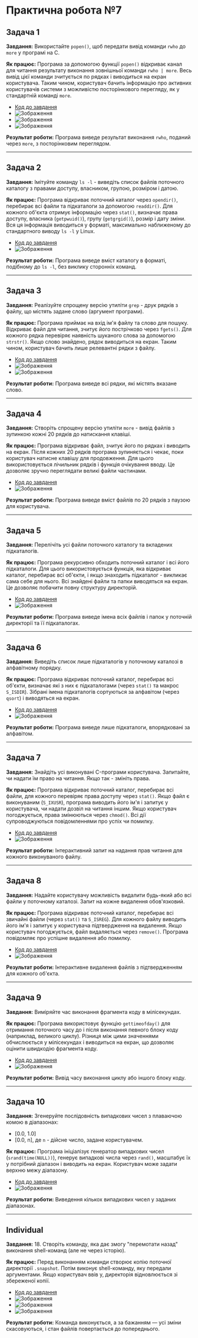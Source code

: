 # Практична робота №7

## Задача 1
**Завдання:**
Використайте `popen()`, щоб передати вивід команди `rwho` до `more` у програмі на C.

**Як працює:**
Програма за допомогою функції `popen()` відкриває канал для читання результату виконання зовнішньої команди `rwho | more`. Весь вивід цієї команди зчитується по рядках і виводиться на екран користувача. Таким чином, користувач бачить інформацію про активних користувачів системи з можливістю посторінкового перегляду, як у стандартній команді `more`.

- [Код до завдання](t1/main.c)
- ![Зображення](t1/error.png)
- ![Зображення](t1/fix.png)
- ![Зображення](t1/result.png)

**Результат роботи:**
Програма виведе результат виконання `rwho`, поданий через `more`, з посторінковим переглядом.

---

## Задача 2
**Завдання:**
Імітуйте команду `ls -l` - виведіть список файлів поточного каталогу з правами доступу, власником, групою, розміром і датою.

**Як працює:**
Програма відкриває поточний каталог через `opendir()`, перебирає всі файли та підкаталоги за допомогою `readdir()`. Для кожного об'єкта отримує інформацію через `stat()`, визначає права доступу, власника (`getpwuid()`), групу (`getgrgid()`), розмір і дату зміни. Вся ця інформація виводиться у форматі, максимально наближеному до стандартного виводу `ls -l` у Linux.

- [Код до завдання](t2/main.c)
- ![Зображення](t2/result.png)

**Результат роботи:**
Програма виведе вміст каталогу в форматі, подібному до `ls -l`, без виклику сторонніх команд.

---

## Задача 3
**Завдання:**
Реалізуйте спрощену версію утиліти `grep` - друк рядків з файлу, що містять задане слово (аргумент програми).

**Як працює:**
Програма приймає на вхід ім'я файлу та слово для пошуку. Відкриває файл для читання, зчитує його пострічково через `fgets()`. Для кожного рядка перевіряє наявність шуканого слова за допомогою `strstr()`. Якщо слово знайдено, рядок виводиться на екран. Таким чином, користувач бачить лише релевантні рядки з файлу.

- [Код до завдання](t3/main.c)
- ![Зображення](t3/text.png)
- ![Зображення](t3/result.png)

**Результат роботи:**
Програма виведе всі рядки, які містять вказане слово.

---

## Задача 4
**Завдання:**
Створіть спрощену версію утиліти `more` - вивід файлів з зупинкою кожні 20 рядків до натискання клавіші.

**Як працює:**
Програма відкриває файл, зчитує його по рядках і виводить на екран. Після кожних 20 рядків програма зупиняється і чекає, поки користувач натисне клавішу для продовження. Для цього використовується лічильник рядків і функція очікування вводу. Це дозволяє зручно переглядати великі файли частинами.

- [Код до завдання](t4/main.c)
- ![Зображення](t4/result.png)

**Результат роботи:**
Програма виведе вміст файлів по 20 рядків з паузою для користувача.

---

## Задача 5
**Завдання:**
Перелічіть усі файли поточного каталогу та вкладених підкаталогів.

**Як працює:**
Програма рекурсивно обходить поточний каталог і всі його підкаталоги. Для цього використовується функція, яка відкриває каталог, перебирає всі об'єкти, і якщо знаходить підкаталог - викликає сама себе для нього. Всі знайдені файли та папки виводяться на екран. Це дозволяє побачити повну структуру директорій.

- [Код до завдання](t5/main.c)
- ![Зображення](t5/result.png)

**Результат роботи:**
Програма виведе імена всіх файлів і папок у поточній директорії та її підкаталогах.

---

## Задача 6
**Завдання:**
Виведіть список лише підкаталогів у поточному каталозі в алфавітному порядку.

**Як працює:**
Програма відкриває поточний каталог, перебирає всі об'єкти, визначає які з них є підкаталогами (через `stat()` та макрос `S_ISDIR`). Зібрані імена підкаталогів сортуються за алфавітом (через `qsort`) і виводяться на екран.

- [Код до завдання](t6/main.c)
- ![Зображення](t6/result.png)

**Результат роботи:**
Програма виведе лише підкаталоги, впорядковані за алфавітом.

---

## Задача 7
**Завдання:**
Знайдіть усі виконувані C-програми користувача. Запитайте, чи надати їм право на читання. Якщо так - змініть права.

**Як працює:**
Програма відкриває поточний каталог, перебирає всі файли, для кожного перевіряє права доступу через `stat()`. Якщо файл є виконуваним (`S_IXUSR`), програма виводить його ім'я і запитує у користувача, чи надати дозвіл на читання іншим. Якщо користувач погоджується, права змінюються через `chmod()`. Всі дії супроводжуються повідомленнями про успіх чи помилку.

- [Код до завдання](t7/main.c)
- ![Зображення](t7/result.png)

**Результат роботи:**
Інтерактивний запит на надання прав читання для кожного виконуваного файлу.

---

## Задача 8
**Завдання:**
Надайте користувачу можливість видалити будь-який або всі файли у поточному каталозі. Запит на кожне видалення обов'язковий.

**Як працює:**
Програма відкриває поточний каталог, перебирає всі звичайні файли (через `stat()` та `S_ISREG`). Для кожного файлу виводить його ім'я і запитує у користувача підтвердження на видалення. Якщо користувач погоджується, файл видаляється через `remove()`. Програма повідомляє про успішне видалення або помилку.

- [Код до завдання](t8/main.c)
- ![Зображення](t8/result.png)

**Результат роботи:**
Інтерактивне видалення файлів з підтвердженням для кожного об'єкта.

---

## Задача 9
**Завдання:**
Виміряйте час виконання фрагмента коду в мілісекундах.

**Як працює:**
Програма використовує функцію `gettimeofday()` для отримання поточного часу до і після виконання певного блоку коду (наприклад, великого циклу). Різниця між цими значеннями обчислюється у мілісекундах і виводиться на екран, що дозволяє оцінити швидкодію фрагмента коду.

- [Код до завдання](t9/main.c)
- ![Зображення](t9/result.png)

**Результат роботи:**
Вивід часу виконання циклу або іншого блоку коду.

---

## Задача 10
**Завдання:**
Згенеруйте послідовність випадкових чисел з плаваючою комою в діапазонах:
- [0.0, 1.0]
- [0.0, n], де `n` - дійсне число, задане користувачем.

**Як працює:**
Програма ініціалізує генератор випадкових чисел (`srand(time(NULL))`), генерує випадкові числа через `rand()`, масштабує їх у потрібний діапазон і виводить на екран. Користувач може задати верхню межу діапазону.

- [Код до завдання](t10/main.c)
- ![Зображення](t10/result.png)

**Результат роботи:**
Виведення кількох випадкових чисел у заданих діапазонах.

---

## Individual
**Завдання:**
18. Створіть команду, яка дає змогу "перемотати назад" виконання shell-команд (але не через історію).

**Як працює:**
Перед виконанням команди створює копію поточної директорії `.snapshot`. Потім виконує shell-команду, яку передали аргументами. Якщо користувач ввів y, директорія відновлюється зі збереженої копії.

- [Код до завдання](individual/main.c)
- ![Зображення](individual/rewind.png)
- ![Зображення](individual/nema.png)
- ![Зображення](individual/result.png)

**Результат роботи:**
Команда виконується, а за бажанням — усі зміни скасовуються, і стан файлів повертається до попереднього.
